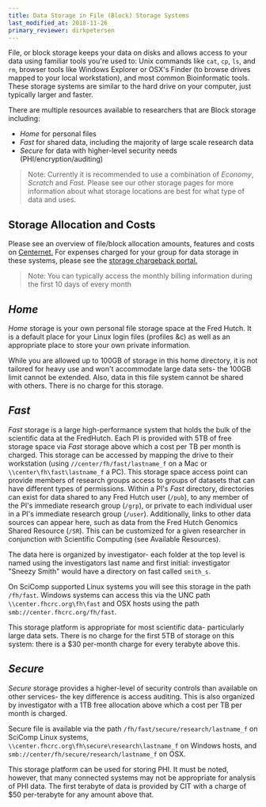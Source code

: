 ```yaml
---
title: Data Storage in File (Block) Storage Systems
last_modified_at: 2018-11-26
primary_reviewer: dirkpetersen
---
```


File, or block storage keeps your data on disks and allows access to your data using familiar tools you're used to: Unix commands like `cat`, `cp`, `ls`, and `rm`,  browser tools like Windows Explorer or OSX's Finder (to browse drives mapped to your local workstation), and most common Bioinformatic tools.  These storage systems are similar to the hard drive on your computer, just typically larger and faster.

There are multiple resources available to researchers that are Block storage including:
- *Home* for personal files
- *Fast* for shared data, including the majority of large scale research data
- *Secure* for data with higher-level security needs (PHI/encryption/auditing)

>Note:  Currently it is recommended to use a combination of *Economy*, *Scratch* and *Fast*.  Please see our other storage pages for more information about what storage locations are best for what type of data and uses.  

## Storage Allocation and Costs

Please see an overview of file/block allocation amounts, features and costs on [Centernet.](https://centernet.fredhutch.org/cn/u/center-it/services/storedataprotect.html) For expenses charged for your group for data storage in these systems, please see the [storage chargeback portal.](https://teams.fhcrc.org/sites/centerit/Support/storage/)

>Note: You can typically access the monthly billing information during the first 10 days of every month

## *Home*

*Home* storage is your own personal file storage space at the Fred Hutch.  It is a default place for your Linux login files (profiles &c) as well as an appropriate place to store your own private information.

While you are allowed up to 100GB of storage in this home directory, it is not tailored for heavy use and won't accommodate large data sets- the 100GB limit cannot be extended.  Also, data in this file system cannot be shared with others. There is no charge for this storage.

## *Fast*

*Fast* storage is a large high-performance system that holds the bulk of the scientific data at the FredHutch.  Each PI is provided with 5TB of free storage space via *Fast* storage above which a cost per TB per month is charged.  This storage can be accessed by mapping the drive to their workstation (using `//center/fh/fast/lastname_f` on a Mac or `\\center\fh\fast\lastname_f` a PC). This storage space access point can provide members of research groups access to groups of datasets that can have different types of permissions.  Within a PI's *Fast* directory, directories can exist for data shared to any Fred Hutch user (`/pub`), to any member of the PI's immediate research group (`/grp`), or private to each individual user in a PI's immediate research group (`/user`).  Additionally, links to other data sources can appear here, such as data from the Fred Hutch Genomics Shared Resource (`/SR`).  This can be customized for a given researcher in conjunction with Scientific Computing (see Available Resources).

The data here is organized by investigator- each folder at the top level is named using the investigators last name and first initial: investigator "Sneezy Smith" would have a directory on fast called `smith_s`.

On SciComp supported Linux systems you will see this storage in the path `/fh/fast`.  Windows systems can access this via the UNC path `\\center.fhcrc.org\fh\fast` and OSX hosts using the path `smb://center.fhcrc.org/fh/fast`.  

This storage platform is appropriate for most scientific data- particularly large data sets.  There is no charge for the first 5TB of storage on this system: there is a $30 per-month charge for every terabyte above this.

## *Secure*

*Secure* storage provides a higher-level of security controls than available on other services- the key difference is access auditing.  This is also organized by investigator with a 1TB free allocation above which a cost per TB per month is charged.  

Secure file is available via the path `/fh/fast/secure/research/lastname_f` on SciComp Linux systems, `\\center.fhcrc.org\fh\secure\research\lastname_f` on Windows hosts, and `smb://center/fh/secure/research/lastname_f` on OSX.

This storage platform can be used for storing PHI.  It must be noted, however, that many connected systems may not be appropriate for analysis of PHI data.  The first terabyte of data is provided by CIT with a charge of $50 per-terabyte for any amount above that.
